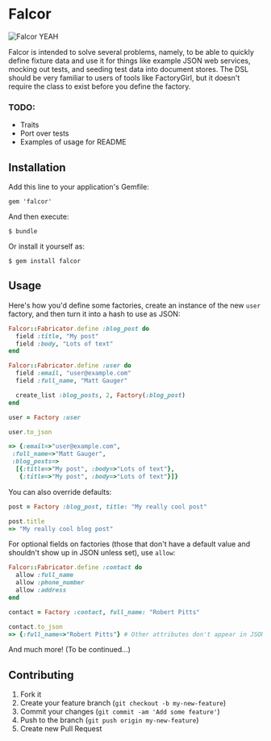 # Falcor

![Falcor YEAH](http://epicyearproject.files.wordpress.com/2011/05/bastian-falcor-whoop-490.gif)

Falcor is intended to solve several problems, namely, to be able to quickly define fixture data and use it for things like example JSON web services, mocking out tests, and seeding test data into document stores. The DSL should be very familiar to users of tools like FactoryGirl, but it doesn't require the class to exist before you define the factory.

### TODO:

* Traits
* Port over tests
* Examples of usage for README

## Installation

Add this line to your application's Gemfile:

    gem 'falcor'

And then execute:

    $ bundle

Or install it yourself as:

    $ gem install falcor

## Usage

Here's how you'd define some factories, create an instance of the new `user` factory, and then turn it into a hash to use as JSON:

```ruby
Falcor::Fabricator.define :blog_post do
  field :title, "My post"
  field :body, "Lots of text"
end

Falcor::Fabricator.define :user do
  field :email, "user@example.com"
  field :full_name, "Matt Gauger"

  create_list :blog_posts, 2, Factory(:blog_post)
end

user = Factory :user

user.to_json

=> {:email=>"user@example.com",
 :full_name=>"Matt Gauger",
 :blog_posts=>
  [{:title=>"My post", :body=>"Lots of text"},
   {:title=>"My post", :body=>"Lots of text"}]}
```

You can also override defaults:

```ruby
post = Factory :blog_post, title: "My really cool post"

post.title
=> "My really cool blog post"
```

For optional fields on factories (those that don't have a default value and shouldn't show up in JSON unless set), use `allow`:

```ruby
Falcor::Fabricator.define :contact do
  allow :full_name
  allow :phone_number
  allow :address
end

contact = Factory :contact, full_name: "Robert Pitts"

contact.to_json
=> {:full_name=>"Robert Pitts"} # Other attributes don't appear in JSON
```

And much more! (To be continued...)

## Contributing

1. Fork it
2. Create your feature branch (`git checkout -b my-new-feature`)
3. Commit your changes (`git commit -am 'Add some feature'`)
4. Push to the branch (`git push origin my-new-feature`)
5. Create new Pull Request
